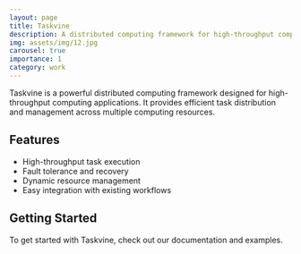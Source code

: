 ```yaml
---
layout: page
title: Taskvine
description: A distributed computing framework for high-throughput computing
img: assets/img/12.jpg
carousel: true
importance: 1
category: work
---
```


Taskvine is a powerful distributed computing framework designed for high-throughput computing applications. It provides efficient task distribution and management across multiple computing resources.

## Features

- High-throughput task execution
- Fault tolerance and recovery
- Dynamic resource management
- Easy integration with existing workflows

## Getting Started

To get started with Taskvine, check out our documentation and examples.

